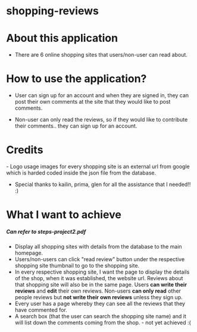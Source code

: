 # shopping-reviews

<h1> About this application </h1>

- There are 6 online shopping sites that users/non-user can read about. 

<h1> How to use the application? </h1>

- User can sign up for an account and when they are signed in, they can post their own comments at the site that they
would like to post comments. 

- Non-user can only read the reviews, so if they would like to contribute their comments.. they can sign up for an account.

<h1>Credits</h1>
- Logo usage images for every shopping site is an external url from google which is harded coded inside the json file from the database.

- Special thanks to kailin, prima, glen for all the assistance that I needed!! :)

<h1> What I want to achieve </h1>
<h5> Can refer to steps-project2.pdf</h5>

- Display all shopping sites with details from the database to the main homepage. <br/>
- Users/non-users can click "read review" button under the respective shopping site thumbnail to go to the shopping site. <br/>
- In every respective shopping site, I want the page to display the details of the shop, when it was established, the website url. Reviews about that shopping site will also be in the same page. Users <b>can write their reviews</b> and <b>edit</b> their own reviews. Non-users <b>can only read</b> other people reviews but <b>not write their own reviews</b> unless they sign up. <br/>
- Every user has a page whereby they can see all the reviews that they have commented for. <br/>
- A search box (that the user can search the shopping site name) and it will list down the comments coming from the shop. - not yet achieved :(
